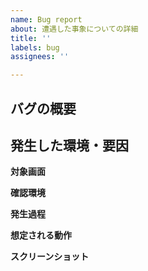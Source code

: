 ```yaml
---
name: Bug report
about: 遭遇した事象についての詳細
title: ''
labels: bug
assignees: ''

---
```


## バグの概要

## 発生した環境・要因
**対象画面**

**確認環境**

**発生過程**

**想定される動作**

**スクリーンショット**
